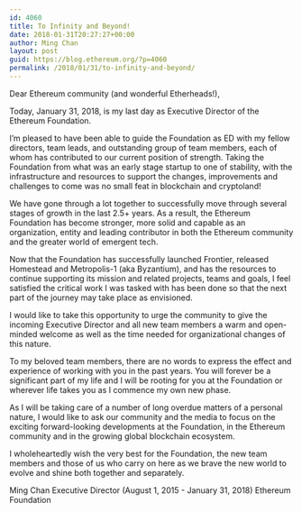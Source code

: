 ```yaml
---
id: 4060
title: To Infinity and Beyond!
date: 2018-01-31T20:27:27+00:00
author: Ming Chan
layout: post
guid: https://blog.ethereum.org/?p=4060
permalink: /2018/01/31/to-infinity-and-beyond/
---
```

Dear Ethereum community (and wonderful Etherheads!),

Today, January 31, 2018, is my last day as Executive Director of the Ethereum Foundation.

I’m pleased to have been able to guide the Foundation as ED with my fellow directors, team leads, and outstanding group of team members, each of whom has contributed to our current position of strength. Taking the Foundation from what was an early stage startup to one of stability, with the infrastructure and resources to support the changes, improvements and challenges to come was no small feat in blockchain and cryptoland!

We have gone through a lot together to successfully move through several stages of growth in the last 2.5+ years. As a result, the Ethereum Foundation has become stronger, more solid and capable as an organization, entity and leading contributor in both the Ethereum community and the greater world of emergent tech.

Now that the Foundation has successfully launched Frontier, released Homestead and Metropolis-1 (aka Byzantium), and has the resources to continue supporting its mission and related projects, teams and goals, I feel satisfied the critical work I was tasked with has been done so that the next part of the journey may take place as envisioned.

I would like to take this opportunity to urge the community to give the incoming Executive Director and all new team members a warm and open-minded welcome as well as the time needed for organizational changes of this nature.

To my beloved team members, there are no words to express the effect and experience of working with you in the past years. You will forever be a significant part of my life and I will be rooting for you at the Foundation or wherever life takes you as I commence my own new phase.

As I will be taking care of a number of long overdue matters of a personal nature, I would like to ask our community and the media to focus on the exciting forward-looking developments at the Foundation, in the Ethereum community and in the growing global blockchain ecosystem.

I wholeheartedly wish the very best for the Foundation, the new team members and those of us who carry on here as we brave the new world to evolve and shine both together and separately.

Ming Chan
Executive Director (August 1, 2015 - January 31, 2018)
Ethereum Foundation